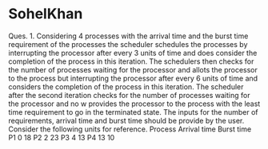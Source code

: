 # SohelKhan
Ques. 1. Considering 4 processes with the arrival time and the burst time requirement of the processes the scheduler schedules the processes by interrupting the processor after every 3 units of time and does consider the completion of the process in this iteration. The schedulers then checks for the number of processes waiting for the processor and allots the processor to the process but interrupting the processor after every 6 units of time and considers the completion of the process in this iteration. The scheduler after the second iteration checks for the number of processes waiting for the processor and no w provides the processor to the process with the least time requirement to go in the terminated state. The inputs for the number of requirements, arrival time and burst time should be provide by the user. Consider the following units for reference. Process Arrival time Burst time P1 0 18 P2 2 23 P3 4 13 P4  13 10
